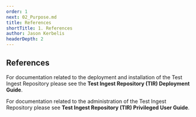 ```yaml
---
order: 1
next: 02_Purpose.md
title: References
shortTitle: 1. References
author: Jason Kerbelis
headerDepth: 2
---
```


## References

For documentation related to the deployment and installation of the Test Ingest Repository please see the **Test Ingest Repository (TIR) Deployment Guide**.

For documentation related to the administration of the Test Ingest Repository please see **Test Ingest Repository (TIR) Privileged User Guide**.